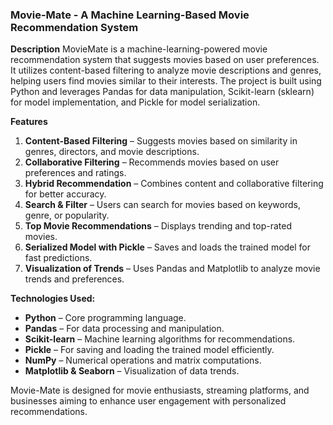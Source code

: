### Movie-Mate - A Machine Learning-Based Movie Recommendation System

**Description**
MovieMate is a machine-learning-powered movie recommendation system that suggests movies based on user preferences. It utilizes content-based filtering to analyze movie descriptions and genres, helping users find movies similar to their interests. The project is built using Python and leverages Pandas for data manipulation, Scikit-learn (sklearn) for model implementation, and Pickle for model serialization.

**Features**
1. **Content-Based Filtering** – Suggests movies based on similarity in genres, directors, and movie descriptions.
2. **Collaborative Filtering** – Recommends movies based on user preferences and ratings.
3. **Hybrid Recommendation** – Combines content and collaborative filtering for better accuracy.
4. **Search & Filter** – Users can search for movies based on keywords, genre, or popularity.
5. **Top Movie Recommendations** – Displays trending and top-rated movies.
6. **Serialized Model with Pickle** – Saves and loads the trained model for fast predictions.
7. **Visualization of Trends** – Uses Pandas and Matplotlib to analyze movie trends and preferences.

**Technologies Used:**
- **Python** – Core programming language.
- **Pandas** – For data processing and manipulation.
- **Scikit-learn** – Machine learning algorithms for recommendations.
- **Pickle** – For saving and loading the trained model efficiently.
- **NumPy** – Numerical operations and matrix computations.
- **Matplotlib & Seaborn** – Visualization of data trends.

Movie-Mate is designed for movie enthusiasts, streaming platforms, and businesses aiming to enhance user engagement with personalized recommendations.
